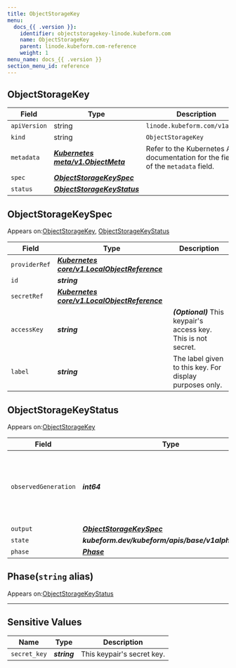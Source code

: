 ```yaml
---
title: ObjectStorageKey
menu:
  docs_{{ .version }}:
    identifier: objectstoragekey-linode.kubeform.com
    name: ObjectStorageKey
    parent: linode.kubeform.com-reference
    weight: 1
menu_name: docs_{{ .version }}
section_menu_id: reference
---
```


## ObjectStorageKey
| Field | Type | Description |
| ------ | ----- | ----------- |
| `apiVersion` | string | `linode.kubeform.com/v1alpha1` |
|    `kind` | string | `ObjectStorageKey` |
| `metadata` | ***[Kubernetes meta/v1.ObjectMeta](https://v1-18.docs.kubernetes.io/docs/reference/generated/kubernetes-api/v1.18/#objectmeta-v1-meta)***|Refer to the Kubernetes API documentation for the fields of the `metadata` field.|
| `spec` | ***[ObjectStorageKeySpec](#objectstoragekeyspec)***||
| `status` | ***[ObjectStorageKeyStatus](#objectstoragekeystatus)***||
## ObjectStorageKeySpec

Appears on:[ObjectStorageKey](#objectstoragekey), [ObjectStorageKeyStatus](#objectstoragekeystatus)

| Field | Type | Description |
| ------ | ----- | ----------- |
| `providerRef` | ***[Kubernetes core/v1.LocalObjectReference](https://v1-18.docs.kubernetes.io/docs/reference/generated/kubernetes-api/v1.18/#localobjectreference-v1-core)***||
| `id` | ***string***||
| `secretRef` | ***[Kubernetes core/v1.LocalObjectReference](https://v1-18.docs.kubernetes.io/docs/reference/generated/kubernetes-api/v1.18/#localobjectreference-v1-core)***||
| `accessKey` | ***string***| ***(Optional)*** This keypair's access key. This is not secret.|
| `label` | ***string***|The label given to this key. For display purposes only.|
## ObjectStorageKeyStatus

Appears on:[ObjectStorageKey](#objectstoragekey)

| Field | Type | Description |
| ------ | ----- | ----------- |
| `observedGeneration` | ***int64***| ***(Optional)*** Resource generation, which is updated on mutation by the API Server.|
| `output` | ***[ObjectStorageKeySpec](#objectstoragekeyspec)***| ***(Optional)*** |
| `state` | ***kubeform.dev/kubeform/apis/base/v1alpha1.State***| ***(Optional)*** |
| `phase` | ***[Phase](#phase)***| ***(Optional)*** |
## Phase(`string` alias)

Appears on:[ObjectStorageKeyStatus](#objectstoragekeystatus)

---
## Sensitive Values
| Name | Type | Description |
|------|------|-------------|
| `secret_key` | ***string*** |This keypair's secret key.|
